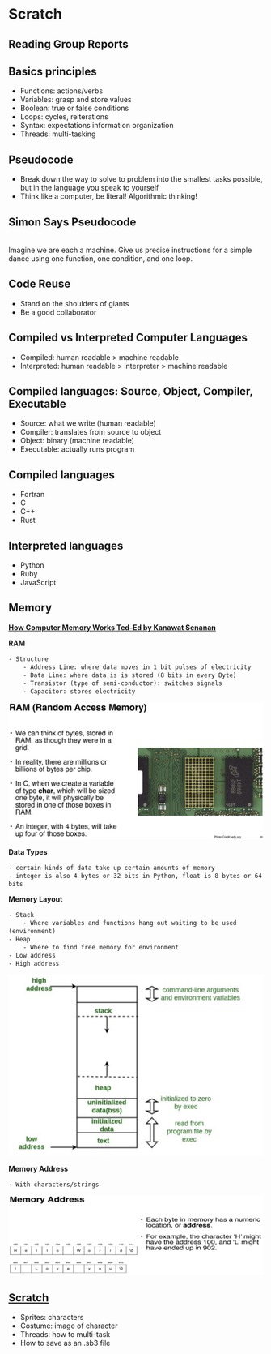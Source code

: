 # Scratch

## Reading Group Reports

## Basics principles
- Functions: actions/verbs
- Variables: grasp and store values
- Boolean: true or false conditions
- Loops: cycles, reiterations
- Syntax: expectations information organization
- Threads: multi-tasking

## Pseudocode
- Break down the way to solve to problem into the smallest tasks possible, but in the language you speak to yourself
- Think like a computer, be literal! Algorithmic thinking!

## Simon Says Pseudocode
<br>Imagine we are each a machine. Give us precise instructions for a simple dance using one function, one condition, and one loop.</br>

## Code Reuse
- Stand on the shoulders of giants
- Be a good collaborator

## Compiled vs Interpreted Computer Languages
- Compiled: human readable > machine readable
- Interpreted: human readable > interpreter > machine readable

## Compiled languages: Source, Object, Compiler, Executable
- Source: what we write (human readable)
- Compiler: translates from source to object
- Object: binary (machine readable)
- Executable: actually runs program

## Compiled languages
- Fortran
- C
- C++
- Rust

## Interpreted languages
- Python
- Ruby
- JavaScript

## Memory

**[How Computer Memory Works Ted-Ed by Kanawat Senanan](https://www.youtube.com/watch?v=p3q5zWCw8J4)**

**RAM**

	- Structure
		- Address Line: where data moves in 1 bit pulses of electricity
		- Data Line: where data is is stored (8 bits in every Byte)
		- Transistor (type of semi-conductor): switches signals
		- Capacitor: stores electricity

![](img/RAM.png)

**Data Types**

	- certain kinds of data take up certain amounts of memory
	- integer is also 4 bytes or 32 bits in Python, float is 8 bytes or 64 bits


**Memory Layout**

	- Stack
		- Where variables and functions hang out waiting to be used (environment)
	- Heap
		- Where to find free memory for environment
	- Low address
	- High address

![](img/stack.png)

**Memory Address**

	- With characters/strings

![](img/indices.png)

## [Scratch](https://scratch.mit.edu/)
- Sprites: characters
- Costume: image of character
- Threads: how to multi-task
- How to save as an .sb3 file
